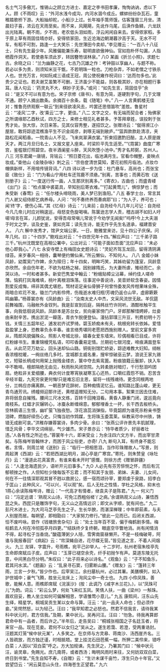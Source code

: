 <!-- { "loadSidebar": true } -->
名士气习多傲兀，惟锡山之顾立方进士、嘉定之李书田孝廉，恂恂讷讷，虑以下人。顾《不雨叹》云：“外河水浅今成沟，内河水涸今成丘。螺蚌纷纷杂瓦石，童稚踏歌桥下游。大船抽却舵，小船沙上过。长年袖手篙师饿，估客篷窗三月坐。清晨妇子喜，浓云在天雨至矣。雨不来，风飓飓，先讹作乌尾，后涣作鱼鳞，六龙跃出光陆离。朝不雨，夕不雨，老农低头泪如雨，浮云闲闲自来去。安得侬家稻，多于原上草有雨固佳晴亦好。安得侬家田，生近沧海边朝潮暮汐高于天。无水不可车，有稻不可割，路逢一士大笑乐：先世薄田今卖却。”李见赠云：“一百八十八征士，只有先生最少年。风雅偏能兼乐寿，聪明直欲傲神仙。官如抱朴怀勾漏，人指栖霞作洞天。若使悬车须此岁，转因簪笏误林泉。”
八O
某画《折兰小照》，求题七古。余晓之曰：“兰为幽静之花，七古乃沉雄之作：考钟鼓以享幽人，与题不称。若必以多为贵，则须知米豆干甑，不若明珠一粒也。刀枪杂弄，不如老僧之寸铁杀人也。世充万言，何如阮咸三语成王冠，周公使祝雍作祝词曰：‘达而勿多也。’此贵少之证也。若夫谢艾虽繁不可删，王济虽少不能益，则各极其妙，亦在相题行事耳。唐人句云：‘药灵丸不大，棋妙子无多。”或问：“如先生言，简固佳乎”余曰：“是又不可以有意为也。宋子京修《唐书》，有意为简，遂硬割字句，几于文理不通。顾宁人摘出数条。余摘百十余条，载《随笔》中。”
八—
人言黄鹤楼无佳对；惟鲁亮侪观察一联云“到来径欲凌风去，吟罢还思借笛吹”差胜。鲁星村云：“‘凌风’二字，改‘乘云’二字，更佳。”
八二
文字之交，有无端而契合者；殆佛家之所谓缘耶乙酉秋试，四方之士，来修士相见礼者甚多。予答拜章姓，误投刺于张秀才处。张大惊，次日来答。见其仪容秀整，遂招饮之。张赠诗云：“僦得濒江小屋居，敢将踪迹混樵渔平生不识金闺彦，剥啄无端到敝庐。”“篮舆款款赴清凉，夹路松花闻稻香。一院青山人不见，飞来岚翠满衣裳。”折柬招邀酌旧醅，主人原是拨天才。两江月旦归名士，又报文星入座来。时梁阶平先生适至。”“《霓裳》曲度广寒宫，鉴槛银灯照碧空。夜半酒阑星斗醉，天风吹堕小池中。”秀才名邦弼，苏州人。
八三
河东君藏一唐镜，背铭云：“照日菱花出，临池满月生。官看巾帽整，妾映点妆成。”查他山《金陵杂咏》刺之云：“宗伯奁清世莫知，菱花初照月临池。点妆巾帽俱新样，不用喧传镜背词。”
八四
诗以进一步为佳：杜门悬车，高尚也；而张宝臣《致仕》云：“门为看山宁用杜车还驾鹿不须悬。”别离，苦事也；而黄石牧《送别册子》云；“一度送行传一画，人生那厌别离多。”《寄衣》，古曲也；而盛青嵝《出门》云：“检点箧中裘葛具，早知别后寄衣难。”“打起黄莺儿”，惧惊梦也；而朱受新《春莺》云：“任尔楼头啼晓雨，美人梦已到渔阳。”
八五
春学士台，常言其门人谢又绍侍郎乞病养母。人问：“何不奏终养而奏病耶”曰；“为人子，养可也；闻‘终’字，便伤心耳。”其《忆母》诗云：“儿来前；自尧经今凡几年儿可记：自尧经今凡几帝儿时应对稍逡巡，母怒变色旋喝嗔。陈箧逊志学人责，稽古胡不如妇人吁嗟!母言在耳，儿颜犹讹，安得吾母常嗔儿常讹于今劝学无闻矣!”呜呼!今上大夫溺于时文之学，谈及史鉴，褒如充耳；读先生诗，能无怍乎先生名道承，福建晋安人。
八六
解中发秀才，馆尹文端公家。一日，鲍雅堂来访，见十四公子庆保。问年几何。曰；“十四岁。”鲍戏出对云：“十四世兄年十四。”解应声曰：“三千弟子路三千。”杭州沈既堂在高相公署中，公出对云：“可能子面如吾面”沈应声曰：“未必他心即我心。”
八七
永安寺壁上有梅田女史题诗云：“灵妃齐驾玉龙回，留得清阴满绿苔。来岁春风一相待，囊琴便约懒仙来。”所云懒仙，不知何人。
八八
金姬小妹凤龄，幼鬻吴门作婢，余为赎归；年十四矣，明眸巧笑，其姊劝留为篷室，凤龄意亦欣然。余自伤年老，不欲为枯杨之梯，因别嫁隋氏，为大妻所虐，雉经而亡。余哭以诗。一时和者甚多。新安巴隽堂中翰云：“粉蛾贴幛尘沾幕，绰约佳人嗟命薄。恼鸦打凤海难填，桃叶离根泪珠落。往事泥中善说诗，吴音娇软含春姿。因情割爱反成悔，缔非其偶尤堪悲。驽材讵足亲仙骨狮子何曾怜委发风传柑果味全殊，雨暗合欢花不发。锄兰门内影伶俜，伤哉逝水难归瓶!芳魂仍返仓山早，虚廊簌簌鸣幽纂。”杨蓉裳亦有《凤龄曲》云：“汝南太史人中杰，文采风流世无敌。羊侃筵前舞袖围，马融帐外金钗列。我是彭宣到后庭，隔帏丝竹许同听。酒酣枨触平生事，向我低徊说风龄。凤龄本是苏台女，贫向豪家傍门户。牙郎那解惜娉婷，灶妾由来耐辛苦。携出淤泥一瓣莲，青衣乍脱便登仙。漫拈郭璞三升豆，判费初明十万钱。关情三五韶年纪，逋发初齐试罗绮。碧玉娇痴未有夫，桃根宛转长依姊。爱惜盈盈掌上身，恐教辜负永丰春。谁言络秀堪同老愿把西施别赠人。堂前文宴多宾从，隋郎风貌偏殊众。照影人夸城北徐，嬉春女爱东墙宋。珍偶相看已目成，许将红粉嫁书生。重重锦幔凭私语，叩叩香囊易定情。兰期初七银河度，啼痕满面登车去。从此茫茫万劫尘，回头迷却仙山路。铜街别馆贮娇姿，踪迹难教大妇知。绡帐香浓檀枕暖，一绚丝络几多时。宜城郡主威名重，搜牢惊破巫云梦。浪说王家九锡文，短辕长柄成何用架上抛残金缕衣，箧中夺去紫鸾篦。粉痕狼籍云鬟卸，扶入车中不敢啼。檀郎隔绝无由见，秋雨秋风闭空院。九转柔肠对暗灯，千行愁泪吟团扇。绝粒非关爱细腰，典衣何计度寒宵肤凝寒玉心还热，口嚼红霞怨不销。忍苦含辛经半载，九死穷泉更何悔!只是难忘旧主恩，留将一线残魂待。更念同根两地分，兰帏应亦痛离群。一朝恶梦花辞树，百种痴情泥忆云。谁知路比蓬山峻，更无青鸟通芳讯。绣幢频迎那许还，黄柑遥赠知无分。二句用本事。絮果兰因去住难，弃将弱息自摧残。腰间三尺冰文练，百转千回掩泪看。黄昏人静重门闭，逡巡竟向南枝系。红蜡才灰辗转心，冰蚕永断缠绵意。郁郁埋香土一抔，长干西去板桥头。空林鹃语三生恨，幽圹萤飞独夜愁。浮花浪蕊消弹指，毕竟韶颜为谁死杀粉亲书堕泪碑，燃脂好续伤心史。只悔当初作鸩媒，生将珠玉委蒿莱。纵教采尽中州铁，铸错无成剧可哀。”洪稚存嫌蓉裳诗，多肉少骨。余曰：“张燕公评许景先丰肌腻理，惜乏风骨；李华文词绵丽，气少雄杰。宋子景亦云：‘恃华者质少，好丽者壮违。’人各有性之所近也。”蓉裳年十六，即来受业；为余注四六文方半，而出宰甘肃矣。与陈梅岑皆翰林才，而困于风尘俗吏，亦奇!
八九
断句入耳，有终身不能忘者。言情，则周兰坡《送别》云：“临行一把相思泪，当作珍珠赠故人。”写景，则周起渭《西湖》云：“若把西湖比明月，湖心亭是广寒宫。”寄托，则朱赞皇《咏牡丹》云：“漫道此花真富贵，有谁来看未开时”感慨，则徐方虎《赠冒辟疆》云：“人逢沧海遗民少，语听开元旧事多。”
九O
人必先有芬芳悱恻之怀，而后有沉郁顿挫之作。人但知杜少陵每饭不忘君；而不知其于友朋、弟妹、夫妻、儿女间，何在不一往情深耶观其冒不韪以救房公，感一宿而颂孙宰，要郑虔于泉路，招李白于匡山；此种风义，“可以兴，可以观”矣。后人无杜之性情，学杜之风格，抑末也1蒋心余读陈梅岑诗，赠云：“一代高才有情者，继袁夫子是陈君。”
九一
何义门曰：“冯定远谓：‘熟观义山诗，可免江西粗俗槎丫之病。’余谓熟观义山诗，兼悟西昆之失。西昆只是雕饰字句，无义山之高情远识；即文从字顺，犹有间也。”
九二
彭尺木进士，为大司马芝亭先生之子。生长华腴，而湛深禅理；中年即茹素，与夫人别屋而居。每朔望，即相勖曰：“大家努力修行。”彼此一见而已。后闭关西湖，恰不废吟咏。尝作《钱塘旅舍杂句》云：“处士当年百不营，偏于梅鹤剧多情。梅枯鹤去人何在冷彻孤亭月四更。”“结趺终夕复终朝，眼底空华瞥地消。尚有闲情消不得，起寻松子当香烧。”酸蕴薄粥少人陪，雪霁南窗昼懒开。不是一枝梅破萼，阿谁与我报春回”《病起》云：“帘深蝇自进，花尽蝶无营。”皆见道之言，不着人间烟火。
九三
龙铎，字震升，号雨樵，宛平己卯举人。十二岁时，杭州老宿朱桂亭先生命即席赋瓜子皮。应声曰：“玉芽已褪空余壳，纤手初抛乍有声。莫道东陵无托意，中间黑白尽分明。”朱叹曰：“此子将来必以诗名。”《观鱼》云：“子不知鱼乐，君其问水滨。”《题画》云：“乱泉寻石窦，归雾断山腰。”《赠友》云：“篷转三年雨，兰言一夕秋。”皆少作也。后宰吴江。余扫墓杭州，必过其署。美膳横列，如入护世城中；豪气飞腾，胜坐元龙床上；洵风尘中一奇士也。
九四
小伶凤珠，善歌，能解人意。雨樵即席赋《浣溪沙》(按：此调乃《减字木兰花》。)，以“凤珠可儿”为韵。词云：“彩云么梦，何处飞来红玉凤。笑倩人扶，一曲《梁州》一斛珠。眉欢目妥，教人坐立如何可偏解相思，学语雏莺小意儿。”
九五
康熙间，汪东山先生绎，精星学。桐城吴贡生某以女命与算。汪云：“此一品夫人命也；但必须作妾。”吴愕然怒，以为轻己。汪曰；“我早知君之必怒也。然君不信我言，请待我某科中状元时，君方信我。”及期，果中状元。吴再问汪。汪曰：“勿急。待我再算郎君命中有一品者，而后许之。”半年后，走告吴曰：“桐城张相国之子名廷玉者，将来官一品。现在觅妾。君何不以女归之”吴从之。遂生若霭、若澄，受两重诰封。汪题其灯笼“候中状元某”，人多笑之。在京师与方灵皋、蒋南沙、汤西崖齐名。三人皆疏放，而方独迂谨，时相抵牾。堂上挂沈石田芭蕉一幅，所狎二美伶来，错呼白菜；人因以“双白菜”呼之。方大加规谏。先生厌之，乃署其门曰：“候中状元汪，谕灵皋，免赐光。庶几南蒋，或者西汤；晦明风雨时来往，又何妨双双白菜，终日到书堂。”先生自知不寿，《自赠》云：“生计未谋千亩竹，浮生只办十年官。”又尝望岱云：“闲云莫恋山头住，四海苍生正望君。”
九六

